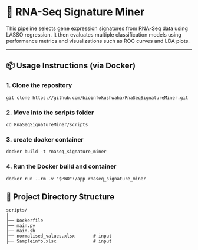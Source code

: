 # 🧬 RNA-Seq Signature Miner

This pipeline selects gene expression signatures from RNA-Seq data using LASSO regression. It then evaluates multiple classification models using performance metrics and visualizations such as ROC curves and LDA plots.

---

## 📦 Usage Instructions (via Docker)

### 1. Clone the repository
```
git clone https://github.com/bioinfokushwaha/RnaSeqSignatureMiner.git
```

### 2. Move into the scripts folder
```
cd RnaSeqSignatureMiner/scripts
```
### 3. create doaker container
```
docker build -t rnaseq_signature_miner
```
### 4. Run the Docker build and container
```
docker run --rm -v "$PWD":/app rnaseq_signature_miner
````

## 📁 Project Directory Structure
```
scripts/
│
├── Dockerfile
├── main.py
├── main.sh
├── normalised_values.xlsx       # input
├── Sampleinfo.xlsx              # input
```
